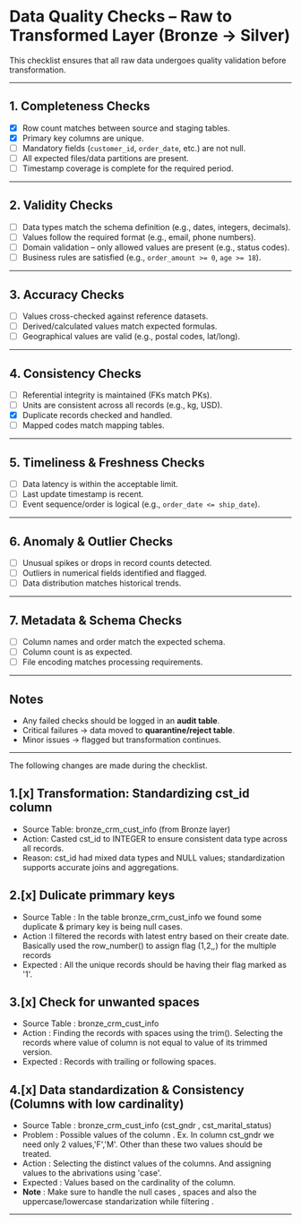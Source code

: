 # Data Quality Checks – Raw to Transformed Layer (Bronze → Silver)

This checklist ensures that all raw data undergoes quality validation before transformation.

---

## 1. Completeness Checks
- [x] Row count matches between source and staging tables.
- [x] Primary key columns are unique.
- [ ] Mandatory fields (`customer_id`, `order_date`, etc.) are not null.
- [ ] All expected files/data partitions are present.
- [ ] Timestamp coverage is complete for the required period.

---

## 2. Validity Checks
- [ ] Data types match the schema definition (e.g., dates, integers, decimals).
- [ ] Values follow the required format (e.g., email, phone numbers).
- [ ] Domain validation – only allowed values are present (e.g., status codes).
- [ ] Business rules are satisfied (e.g., `order_amount >= 0`, `age >= 18`).

---

## 3. Accuracy Checks
- [ ] Values cross-checked against reference datasets.
- [ ] Derived/calculated values match expected formulas.
- [ ] Geographical values are valid (e.g., postal codes, lat/long).

---

## 4. Consistency Checks
- [ ] Referential integrity is maintained (FKs match PKs).
- [ ] Units are consistent across all records (e.g., kg, USD).
- [x] Duplicate records checked and handled.
- [ ] Mapped codes match mapping tables.

---

## 5. Timeliness & Freshness Checks
- [ ] Data latency is within the acceptable limit.
- [ ] Last update timestamp is recent.
- [ ] Event sequence/order is logical (e.g., `order_date <= ship_date`).

---

## 6. Anomaly & Outlier Checks
- [ ] Unusual spikes or drops in record counts detected.
- [ ] Outliers in numerical fields identified and flagged.
- [ ] Data distribution matches historical trends.

---

## 7. Metadata & Schema Checks
- [ ] Column names and order match the expected schema.
- [ ] Column count is as expected.
- [ ] File encoding matches processing requirements.

---

## Notes
- Any failed checks should be logged in an **audit table**.
- Critical failures → data moved to **quarantine/reject table**.
- Minor issues → flagged but transformation continues.

---
The following changes are made during the checklist.

## 1.[x] Transformation: Standardizing cst_id column
- Source Table: bronze_crm_cust_info (from Bronze layer)
- Action: Casted cst_id to INTEGER to ensure consistent data type across all records.
- Reason: cst_id had mixed data types and NULL values; standardization supports accurate joins and aggregations.

## 2.[x] Dulicate primmary keys
- Source Table : In the table bronze_crm_cust_info we found some duplicate & primary key is being null cases.
- Action :I filtered the records with latest entry based on their create date. Basically used the row_number() to assign flag (1,2,_,_) for the multiple records
- Expected : All the unique records should be having their flag marked as '1'.
  
## 3.[x] Check for unwanted spaces
- Source Table : bronze_crm_cust_info
- Action : Finding the records with spaces using the trim(). Selecting the records where value of column is not equal to value of its trimmed version.
- Expected : Records with trailing or following spaces. 

## 4.[x] Data standardization & Consistency (Columns with low cardinality)
- Source Table : bronze_crm_cust_info (cst_gndr , cst_marital_status) 
- Problem : Possible values of the column . Ex. In column cst_gndr we need only 2 values,'F','M'. Other than these two values should be treated.
- Action : Selecting the distinct values of the columns. And assigning values to the abrivations using 'case'.
- Expected : Values based on the cardinality of the column.
- **Note** : Make sure to handle the null cases , spaces and also the uppercase/lowercase standarization while filtering . 
---
